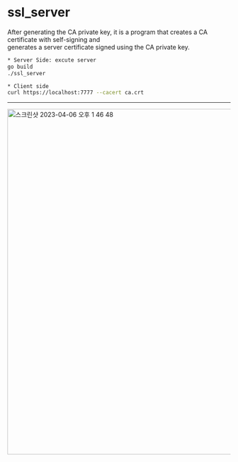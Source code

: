 # ssl_server
After generating the CA private key, it is a program that creates a CA certificate with self-signing and  
generates a server certificate signed using the CA private key.

```bash
* Server Side: excute server
go build
./ssl_server

* Client side
curl https://localhost:7777 --cacert ca.crt
```
---
<img width="779" alt="스크린샷 2023-04-06 오후 1 46 48" src="https://user-images.githubusercontent.com/118821939/230274394-26b73889-8d57-47c2-9664-3fe22a5acb1e.png">
